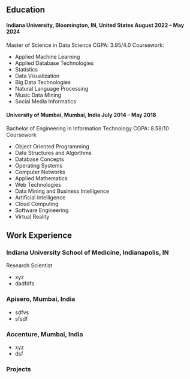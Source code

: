 ## Education
#### Indiana University, Bloomington, IN, United States					                                                                                                                      August 2022 – May 2024
Master of Science in Data Science									   	                                                                                                                              CGPA: 3.95/4.0
Coursework:
- Applied Machine Learning
- Applied Database Technologies
- Statistics
- Data Visualization
- Big Data Technologies
- Natural Language Processing
- Music Data Mining
- Social Media Informatics

#### University of Mumbai, Mumbai, India					           	                 	                                                                                                    July 2014 – May 2018
Bachelor of Engineering in Information Technology					 	                  	                                                                                                          CGPA: 8.58/10 
Coursework
- Object Oriented Programming
- Data Structures and Algorthms
- Database Concepts
- Operating Systems
- Computer Networks
- Applied Mathematics
- Web Technologies
- Data Mining and Business Intelligence
- Artificial Intelligence
- Cloud Computing
- Software Engineering
- Virtual Reality

## Work Experience
### Indiana University School of Medicine, Indianapolis, IN
Research Scientist
- xyz
- dadfdfs

### Apisero, Mumbai, India
- sdfvs
- sfsdf

### Accenture, Mumbai, India
- xyz
- dsf

### Projects
